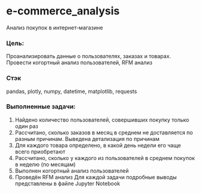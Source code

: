 # e-commerce_analysis
Анализ покупок в интернет-магазине
### Цель:
Проанализировать данные о пользователях, заказах и товарах. Провести когортный анализ пользователей, RFM анализ
### Стэк
pandas, plotly, numpy, datetime, matplotlib, requests
### Выполненные задачи:
1. Найдено количество пользователей, совершивших покупку только один раз
2. Рассчитано, сколько заказов в месяц в среднем не доставляется по разным причинам. Выведена детализация по причинам
3. Для каждого товара определено, в какой день недели его чаще всего приобретают
4. Рассчитано, сколько у каждого из пользователей в среднем покупок в неделю (по месяцам)
5. Выполнен когортный анализ пользователей
6. Проведён RFM анализ
Для каждой задачи подробные выводы представлены в файле Jupyter Notebook
